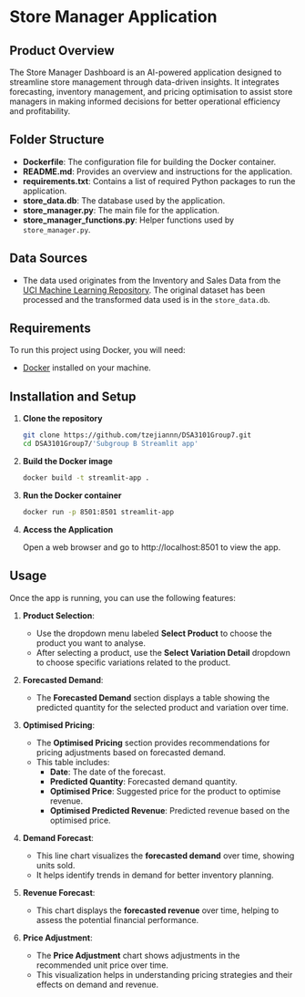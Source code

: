 # Store Manager Application

## Product Overview
The Store Manager Dashboard is an AI-powered application designed to streamline store management through data-driven insights.
It integrates forecasting, inventory management, and pricing optimisation to assist store managers in making informed decisions 
for better operational efficiency and profitability.

## Folder Structure

- **Dockerfile**: The configuration file for building the Docker container.
- **README.md**: Provides an overview and instructions for the application.
- **requirements.txt**: Contains a list of required Python packages to run the application.
- **store_data.db**: The database used by the application.
- **store_manager.py**: The main file for the application.
- **store_manager_functions.py**: Helper functions used by `store_manager.py`.

## Data Sources
- The data used originates from the Inventory and Sales Data from the [UCI Machine Learning Repository](https://archive.ics.uci.edu/ml/datasets/Online+Retail+II).
The original dataset has been processed and the transformed data used is in the `store_data.db`.

## Requirements

To run this project using Docker, you will need:
- [Docker](https://www.docker.com/products/docker-desktop) installed on your machine.

## Installation and Setup
1. **Clone the repository**
   ```sh
   git clone https://github.com/tzejiannn/DSA3101Group7.git
   cd DSA3101Group7/'Subgroup B Streamlit app'
   ```
2. **Build the Docker image**
   ```sh
   docker build -t streamlit-app .
   ```
3. **Run the Docker container**
   ```sh
   docker run -p 8501:8501 streamlit-app
   ```
4. **Access the Application**

   Open a web browser and go to http://localhost:8501 to view the app.

## Usage
Once the app is running, you can use the following features:

1. **Product Selection**:
   - Use the dropdown menu labeled **Select Product** to choose the product you want to analyse.
   - After selecting a product, use the **Select Variation Detail** dropdown to choose specific variations related to the product.

3. **Forecasted Demand**:
   - The **Forecasted Demand** section displays a table showing the predicted quantity for the selected product and variation over time.

4. **Optimised Pricing**:
   - The **Optimised Pricing** section provides recommendations for pricing adjustments based on forecasted demand.
   - This table includes:
     - **Date**: The date of the forecast.
     - **Predicted Quantity**: Forecasted demand quantity.
     - **Optimised Price**: Suggested price for the product to optimise revenue.
     - **Optimised Predicted Revenue**: Predicted revenue based on the optimised price.

5. **Demand Forecast**:
   - This line chart visualizes the **forecasted demand** over time, showing units sold.
   - It helps identify trends in demand for better inventory planning.

6. **Revenue Forecast**:
   - This chart displays the **forecasted revenue** over time, helping to assess the potential financial performance.

7. **Price Adjustment**:
   - The **Price Adjustment** chart shows adjustments in the recommended unit price over time.
   - This visualization helps in understanding pricing strategies and their effects on demand and revenue.
